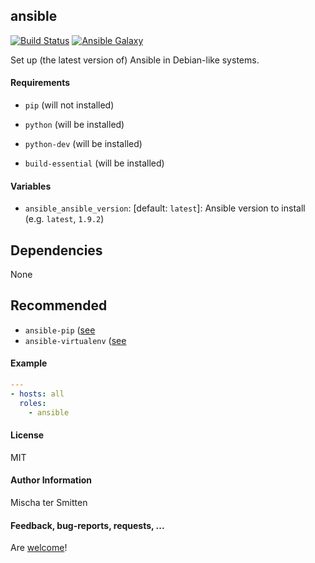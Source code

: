 ## ansible

[![Build Status](https://travis-ci.org/Oefenweb/ansible-ansible.svg?branch=master)](https://travis-ci.org/Oefenweb/ansible-ansible) [![Ansible Galaxy](http://img.shields.io/badge/ansible--galaxy-ansible-blue.svg)](https://galaxy.ansible.com/list#/roles/4397)

Set up (the latest version of) Ansible in Debian-like systems.

#### Requirements

* `pip` (will not installed)

* `python` (will be installed)
* `python-dev` (will be installed)
* `build-essential` (will be installed)

#### Variables

* `ansible_ansible_version`: [default: `latest`]: Ansible version to install (e.g. `latest`, `1.9.2`)

## Dependencies

None

## Recommended

* `ansible-pip` ([see](https://github.com/Oefenweb/ansible-pip)
* `ansible-virtualenv` ([see](https://github.com/Oefenweb/ansible-virtualenv)

#### Example

```yaml
---
- hosts: all
  roles:
    - ansible
```

#### License

MIT

#### Author Information

Mischa ter Smitten

#### Feedback, bug-reports, requests, ...

Are [welcome](https://github.com/Oefenweb/ansible-ansible/issues)!
